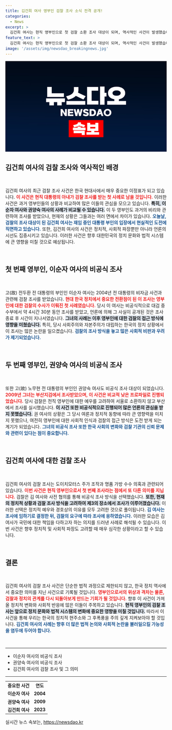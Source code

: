 ```yaml
---
title: 김건희 여사 영부인 검찰 조사 소식 전격 공개!
categories:
  - News
excerpt: >
  김건희 여사는 현직 영부인으로 첫 검찰 소환 조사 대상이 되며, 역사적인 사건이 발생했습니다. 조사는 비공식 장소에서 12시간 동안 진행돼 충격을 안겼습니다. 이 조사는 영부인에 대한 예우와 검찰의 필요성을 모두 고려한 결과로 알려졌습니다.
feature_text: >
  김건희 여사는 현직 영부인으로 첫 검찰 소환 조사 대상이 되며, 역사적인 사건이 발생했습니다. 조사는 비공식 장소에서 12시간 동안 진행돼 충격을 안겼습니다. 이 조사는 영부인에 대한 예우와 검찰의 필요성을 모두 고려한 결과로 알려졌습니다.
image: '/assets/img/newsdao_breakingnews.jpg'
---
```


<p><img src="/assets/img/newsdao_breakingnews.jpg" alt="ontimetimes 속보" /></p>

<h2 data-ke-size="size26">김건희 여사의 검찰 조사와 역사적인 배경</h2>

<p data-ke-size="size16">&nbsp;</p>

<p data-ke-size="size16">김건희 여사의 최근 검찰 조사 사건은 한국 현대사에서 매우 중요한 이정표가 되고 있습니다. <b><span style="color: #ee2323;">이 사건은 현직 대통령의 아내가 검찰 조사를 받는 첫 사례로 남을 것입니다.</span></b> 이러한 사건은 과거 영부인들의 상황과 비교하여 많은 이들의 관심을 모으고 있습니다. <b><span style="background-color: #21538527;">특히, 이순자 여사와 권양숙 여사의 사례가 비교될 수 있습니다.</span></b> 이 두 영부인도 과거의 비리와 관련하여 조사를 받았으나, 현재의 상황은 그들과는 여러 면에서 차이가 있습니다. <b><span style="color: #1a5490;">오늘날, 검찰의 조사 대상이 된 김건희 여사는 재임 중인 대통령 부인의 입장에서 현실적인 도전에 직면하고 있습니다.</span></b> 또한, 김건희 여사의 사건은 정치적, 사회적 파장뿐만 아니라 언론의 시선도 집중시키고 있습니다. 이러한 사건은 향후 대한민국의 정치 문화와 법적 시스템에 큰 영향을 미칠 것으로 예상됩니다.</p>

<p data-ke-size="size16">&nbsp;</p>

<h2 data-ke-size="size26">첫 번째 영부인, 이순자 여사의 비공식 조사</h2>

<p data-ke-size="size16">&nbsp;</p>

<p data-ke-size="size16">고(故) 전두환 전 대통령의 부인인 이순자 여사는 2004년 전 대통령의 비자금 사건과 관련해 검찰 조사를 받았습니다. <b><span style="color: #ee2323;">현대 한국 정치에서 중요한 전환점이 된 이 조사는 영부인에 대한 검찰의 수사가 이뤄진 첫 사례였습니다.</span></b> 당시 이 여사는 비공식적으로 대검 중수부에서 약 4시간 30분 동안 조사를 받았고, 언론에 의해 그 사실이 공개된 것은 조사 종료 후 시간이 지나서였습니다. <b><span style="background-color: #21538527;">그녀의 사례는 이후 영부인에 대한 검찰의 접근 방식에 영향을 미쳤습니다.</span></b> 특히, 당시 사회주의와 자본주의가 대립하는 한국의 정치 상황에서 이 조사는 많은 논란을 일으켰습니다. <b><span style="color: #1a5490;">검찰의 조사 방식을 놓고 많은 사회적 비판과 우려가 제기되었습니다.</span></b></p>

<p data-ke-size="size16">&nbsp;</p>

<h2 data-ke-size="size26">두 번째 영부인, 권양숙 여사의 비공식 조사</h2>

<p data-ke-size="size16">&nbsp;</p>

<p data-ke-size="size16">또한 고(故) 노무현 전 대통령의 부인인 권양숙 여사도 비공식 조사 대상이 되었습니다. <b><span style="color: #ee2323;">2009년 그녀는 부산지검에서 조사받았으며, 이 사건은 비교적 낮은 프로파일로 진행되었습니다.</span></b> 당시 검찰은 전직 영부인에 대한 예우를 고려하여 서울로 소환하지 않고 부산에서 조사를 실시했습니다. <b><span style="background-color: #21538527;">이 사건 또한 비공식적으로 진행되어 많은 언론의 관심을 받지 못했습니다.</span></b> 권 여사의 상황은 그 당시 여론과 정치적 동향에 따라 큰 영향력을 미치지 못했으나, 여전히 영부인에 대한 사회적 인식과 검찰의 접근 방식은 도전 받게 되는 계기가 되었습니다. <b><span style="color: #1a5490;">그녀의 비공식 조사 또한 한국 사회의 변화와 검찰 기관의 신뢰 문제와 관련이 있다는 점이 중요합니다.</span></b></p>

<p data-ke-size="size16">&nbsp;</p>

<h2 data-ke-size="size26">김건희 여사에 대한 검찰 조사</h2>

<p data-ke-size="size16">&nbsp;</p>

<p data-ke-size="size16">김건희 여사의 검찰 조사는 도이치모터스 주가 조작과 명품 가방 수수 의혹과 관련되어 있습니다. <b><span style="color: #ee2323;">이번 사건은 현직 영부인으로서 첫 번째 조사라는 점에서 또 다른 의미를 지닙니다.</span></b> 검찰은 김 여사와 사전 협의를 통해 비공식 조사 방식을 선택했습니다. <b><span style="background-color: #21538527;">또한, 현재의 정치적 상황과 검찰 조사 방식을 고려하여 제3의 장소에서 조사가 이루어졌습니다.</span></b> 이러한 선택은 정치적 예우와 경호상의 이유를 모두 고려한 것으로 풀이됩니다. <b><span style="color: #1a5490;">김 여사는 조사에 임하기로 결정한 뒤, 검찰의 요구에 따라 조사에 응하였습니다.</span></b> 이러한 모습은 김 여사가 국민에 대한 책임을 다하고자 하는 의지를 드러낸 사례로 해석될 수 있습니다. 이번 사건은 향후 정치적 및 사회적 파장도 고려할 때 매우 심각한 상황이라고 할 수 있습니다.</p>

<p data-ke-size="size16">&nbsp;</p>

<h2 data-ke-size="size26">결론</h2>

<p data-ke-size="size16">&nbsp;</p>

<p data-ke-size="size16">김건희 여사의 검찰 조사 사건은 단순한 법적 과정으로 제한되지 않고, 한국 정치 역사에서 중요한 의미를 지닌 사건으로 기록될 것입니다. <b><span style="color: #ee2323;">영부인으로서의 위상과 격차는 물론, 검찰과 정치의 관계를 다시 되돌아보게 만드는 기회가 될 것입니다.</span></b> 향후 이 사건이 가져올 정치적 변화와 사회적 반응에 많은 이들이 주목하고 있습니다. <b><span style="background-color: #21538527;">현직 영부인의 검찰 조사는 앞으로 정치 문화와 법적 시스템의 변화에 중요한 영향을 미칠 것입니다.</span></b> 따라서 이 사건을 통해 우리는 한국의 정치적 현주소와 그 후폭풍을 주의 깊게 지켜보아야 할 것입니다. <b><span style="color: #1a5490;">김건희 여사의 사례는 향후 더 많은 법적 논의와 사회적 논란을 불러일으킬 가능성을 염두에 두어야 합니다.</span></b></p>

<p data-ke-size="size16">&nbsp;</p>

<hr>

<ul>
  <li>이순자 여사의 비공식 조사</li>
  <li>권양숙 여사의 비공식 조사</li>
  <li>김건희 여사의 검찰 조사 및 그 의미</li>
</ul>

<hr>

<table style="width: 100%; border-collapse: collapse;">
  <tr>
    <td style="text-align: center; height: 17px;"><b>중요한 사건</b></td>
    <td style="text-align: center; height: 17px;"><b>연도</b></td>
  </tr>
  <tr>
    <td style="text-align: center; height: 17px;"><b>이순자 여사</b></td>
    <td style="text-align: center; height: 17px;"><b>2004</b></td>
  </tr>
  <tr>
    <td style="text-align: center; height: 17px;"><b>권양숙 여사</b></td>
    <td style="text-align: center; height: 17px;"><b>2009</b></td>
  </tr>
  <tr>
    <td style="text-align: center; height: 17px;"><b>김건희 여사</b></td>
    <td style="text-align: center; height: 17px;"><b>2023</b></td>
  </tr>
</table>
실시간 뉴스 속보는, <a href="https://newsdao.kr" rel="dofollow">https://newsdao.kr</a>


